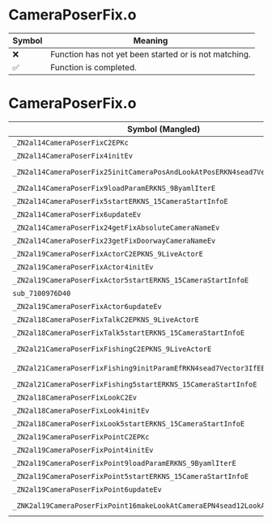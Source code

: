 # CameraPoserFix.o
| Symbol | Meaning 
| ------------- | ------------- 
| :x: | Function has not yet been started or is not matching. 
| :white_check_mark: | Function is completed. 


# CameraPoserFix.o
| Symbol (Mangled) | Symbol (Demangled) | Decompiled? |
| ------------- |  ------------- | ------------- |
| `_ZN2al14CameraPoserFixC2EPKc` | `al::CameraPoserFix::CameraPoserFix(char const*)` | :white_check_mark: |
| `_ZN2al14CameraPoserFix4initEv` | `al::CameraPoserFix::init(void)` | :white_check_mark: |
| `_ZN2al14CameraPoserFix25initCameraPosAndLookAtPosERKN4sead7Vector3IfEES5_` | `al::CameraPoserFix::initCameraPosAndLookAtPos(sead::Vector3<float> const&,sead::Vector3<float> const&)` | :white_check_mark: |
| `_ZN2al14CameraPoserFix9loadParamERKNS_9ByamlIterE` | `al::CameraPoserFix::loadParam(al::ByamlIter const&)` | :white_check_mark: |
| `_ZN2al14CameraPoserFix5startERKNS_15CameraStartInfoE` | `al::CameraPoserFix::start(al::CameraStartInfo const&)` | :white_check_mark: |
| `_ZN2al14CameraPoserFix6updateEv` | `al::CameraPoserFix::update(void)` | :white_check_mark: |
| `_ZN2al14CameraPoserFix24getFixAbsoluteCameraNameEv` | `al::CameraPoserFix::getFixAbsoluteCameraName(void)` | :white_check_mark: |
| `_ZN2al14CameraPoserFix23getFixDoorwayCameraNameEv` | `al::CameraPoserFix::getFixDoorwayCameraName(void)` | :white_check_mark: |
| `_ZN2al19CameraPoserFixActorC2EPKNS_9LiveActorE` | `al::CameraPoserFixActor::CameraPoserFixActor(al::LiveActor const*)` | :white_check_mark: |
| `_ZN2al19CameraPoserFixActor4initEv` | `al::CameraPoserFixActor::init(void)` | :white_check_mark: |
| `_ZN2al19CameraPoserFixActor5startERKNS_15CameraStartInfoE` | `al::CameraPoserFixActor::start(al::CameraStartInfo const&)` | :white_check_mark: |
| `sub_7100976D40` | `` | :white_check_mark: |
| `_ZN2al19CameraPoserFixActor6updateEv` | `al::CameraPoserFixActor::update(void)` | :white_check_mark: |
| `_ZN2al18CameraPoserFixTalkC2EPKNS_9LiveActorE` | `al::CameraPoserFixTalk::CameraPoserFixTalk(al::LiveActor const*)` | :white_check_mark: |
| `_ZN2al18CameraPoserFixTalk5startERKNS_15CameraStartInfoE` | `al::CameraPoserFixTalk::start(al::CameraStartInfo const&)` | :white_check_mark: |
| `_ZN2al21CameraPoserFixFishingC2EPKNS_9LiveActorE` | `al::CameraPoserFixFishing::CameraPoserFixFishing(al::LiveActor const*)` | :white_check_mark: |
| `_ZN2al21CameraPoserFixFishing9initParamEfRKN4sead7Vector3IfEES5_` | `al::CameraPoserFixFishing::initParam(float,sead::Vector3<float> const&,sead::Vector3<float> const&)` | :white_check_mark: |
| `_ZN2al21CameraPoserFixFishing5startERKNS_15CameraStartInfoE` | `al::CameraPoserFixFishing::start(al::CameraStartInfo const&)` | :white_check_mark: |
| `_ZN2al18CameraPoserFixLookC2Ev` | `al::CameraPoserFixLook::CameraPoserFixLook(void)` | :white_check_mark: |
| `_ZN2al18CameraPoserFixLook4initEv` | `al::CameraPoserFixLook::init(void)` | :white_check_mark: |
| `_ZN2al18CameraPoserFixLook5startERKNS_15CameraStartInfoE` | `al::CameraPoserFixLook::start(al::CameraStartInfo const&)` | :white_check_mark: |
| `_ZN2al19CameraPoserFixPointC2EPKc` | `al::CameraPoserFixPoint::CameraPoserFixPoint(char const*)` | :white_check_mark: |
| `_ZN2al19CameraPoserFixPoint4initEv` | `al::CameraPoserFixPoint::init(void)` | :white_check_mark: |
| `_ZN2al19CameraPoserFixPoint9loadParamERKNS_9ByamlIterE` | `al::CameraPoserFixPoint::loadParam(al::ByamlIter const&)` | :white_check_mark: |
| `_ZN2al19CameraPoserFixPoint5startERKNS_15CameraStartInfoE` | `al::CameraPoserFixPoint::start(al::CameraStartInfo const&)` | :white_check_mark: |
| `_ZN2al19CameraPoserFixPoint6updateEv` | `al::CameraPoserFixPoint::update(void)` | :white_check_mark: |
| `_ZNK2al19CameraPoserFixPoint16makeLookAtCameraEPN4sead12LookAtCameraE` | `al::CameraPoserFixPoint::makeLookAtCamera(sead::LookAtCamera *)const` | :white_check_mark: |
